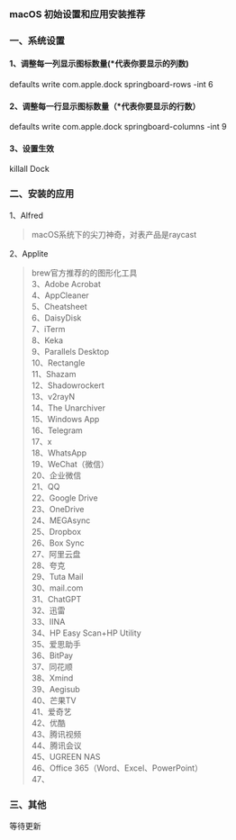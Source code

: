 ### macOS 初始设置和应用安装推荐

### 一、系统设置 
#### 1、调整每一列显示图标数量(*代表你要显示的列数) 
defaults write com.apple.dock springboard-rows -int 6
#### 2、调整每一行显示图标数量（*代表你要显示的行数） 
defaults write com.apple.dock springboard-columns -int 9 
#### 3、设置生效 
killall Dock

###  二、安装的应用
1、Alfred  
>macOS系统下的尖刀神奇，对表产品是raycast  

2、Applite 
>brew官方推荐的的图形化工具  
3、Adobe Acrobat  
4、AppCleaner  
5、Cheatsheet  
6、DaisyDisk  
7、iTerm  
8、Keka  
9、Parallels Desktop  
10、Rectangle  
11、Shazam  
12、Shadowrockert  
13、v2rayN  
14、The Unarchiver  
15、Windows App  
16、Telegram  
17、x  
18、WhatsApp  
19、WeChat（微信）  
20、企业微信  
21、QQ  
22、Google Drive  
23、OneDrive  
24、MEGAsync  
25、Dropbox  
26、Box Sync  
27、阿里云盘  
28、夸克  
29、Tuta Mail  
30、mail.com  
31、ChatGPT  
32、迅雷  
33、IINA  
34、HP Easy Scan+HP Utility  
35、爱思助手  
36、BitPay  
37、同花顺  
38、Xmind  
39、Aegisub  
40、芒果TV  
41、爱奇艺  
42、优酷  
43、腾讯视频  
44、腾讯会议  
45、UGREEN NAS  
46、Office 365（Word、Excel、PowerPoint）  
47、

###  三、其他
等待更新
